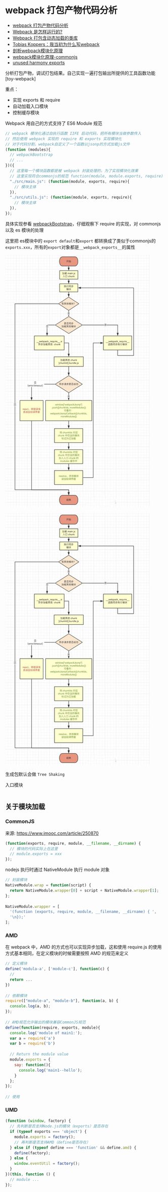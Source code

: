 # webpack 打包产物代码分析

- [webpack 打包产物代码分析](https://hellogithub2014.github.io/2019/01/02/webpack-bundle-code-analysis/)
- [Webpack 是怎样运行的?](https://segmentfault.com/a/1190000019117897)
- [Webpack 打包含动态加载的类库](https://mp.weixin.qq.com/s?__biz=MjM5MTA1MjAxMQ==&mid=2651231515&idx=1&sn=55cd553fd9dcd5302916360a457eebe6&chksm=bd494c9f8a3ec589131ce8cef26fc7de36a1a49f2d0e89245ff864105abdb89229d92e58f26f)
- [Tobias Koppers：我当初为什么写webpack](https://mp.weixin.qq.com/s?__biz=MjM5MTA1MjAxMQ==&mid=2651228535&idx=1&sn=06d7aba782e719c2db719f749d13962a&chksm=bd4950f38a3ed9e5366fbf1944ffa4e70d68ef3e1654ae85537fd123f4c6a6f38f22097dbcac&scene=21#wechat_redirect)
- [剖析webpack模块化原理](https://segmentfault.com/a/1190000014389653)
- [webpack模块化原理-commonjs](https://segmentfault.com/a/1190000010349749)
- [unused harmony exports](https://github.com/lihongxun945/diving-into-webpack/blob/master/8-tree-shaking.md)

分析打包产物，调试打包结果。自己实现一遍打包输出所提供的工具函数功能 [toy-webpack]

重点：

- 实现 exports 和 require
- 自动加载入口模块
- 控制缓存模块

Webpack 用自己的方式支持了 ES6 Module 规范

```js
// webpack 模块化通过自执行函数 IIFE 启动代码，把所有模块当做参数传入
// 然后使用 webpack 实现的 require 和 exports 实现模块化
// 对于代码分割，webpack自定义了一个函数以jsonp的方式加载js文件
(function (modules){
  // webpackBootstrap
  // ...
})({
  // 这里每一个模块函数都是被 webpack 封装处理的，为了实现模块化效果
  // 这里实现符合commonjs的规范 function(module, module.exports, require)
  "./src/main.js": (function(module, exports, require){
    // 模块主体
  }),
  "./src/utils.js": (function(module, exports, require){
    // 模块主体
  }),
});
```

具体实现参看 [webpackBootstrap](./code/1.webpackBootstrap.js)，仔细观察下 require 的实现，对 commonjs 以及 es 模块的处理

这里把 es模块中的 `export default`和`export` 都转换成了类似于commonjs的 `exports.xxx`，所有的`export`对象都是`__webpack_exports__`的属性

![同步执行流程](../../docs/img/async.jpeg)

![异步执行流程](../../docs/img/async.jpeg)

生成包默认会做 `Tree Shaking`

入口模块

```js

```

## 关于模块加载

### CommonJS

来源: https://www.imooc.com/article/250870

```js
(function(exports, require, module, __filename, __dirname) {
  // 模块的代码实际上在这里
  // module.exports = xxx
});
```

nodejs 执行时通过 NativeModule 执行 module 对象

```js
// 封装模块
NativeModule.wrap = function(script) {
  return NativeModule.wrapper[0] + script + NativeModule.wrapper[1];
};

NativeModule.wrapper = [
  '(function (exports, require, module, __filename, __dirname) { ',
  '\n});'
];
```

### AMD

在 webpack 中，AMD 的方式也可以实现异步加载，这和使用 require.js 的使用方式基本相同，在定义模块的时候需要按照 AMD 的规范来定义

```js
// 定义模块
define('modula-a', ['module-c'], function(c) {
  //
  return ...
})

// 依赖模块
require(["module-a", "module-b"], function(a, b) {
  console.log(a, b);
});

// AMD规范允许输出的模块兼容CommonJS规范
define(function(require, exports, module){
  console.log('module of main1:');
  var a = require('a')
  var b = require('b')

  // Return the module value
  module.exports = {
    say: function(){
      console.log('main1--hello');
    }
  };
});

// 使用

```


### UMD

```js
(function (window, factory) {
  // 先判断是否支持Node.js的模块（exports）是否存在
  if (typeof exports === 'object') {
    module.exports = factory();
    // 再判断是否支持AMD（define是否存在）
  } else if (typeof define === 'function' && define.amd) {
    define(factory);
  } else {
    window.eventUtil = factory();
  }
})(this, function () {
  // module ...
});
```
